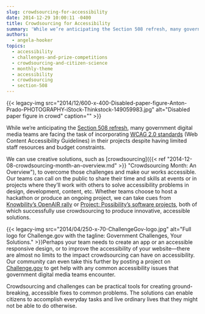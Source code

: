 ```yaml
---
slug: crowdsourcing-for-accessibility
date: 2014-12-29 10:00:11 -0400
title: Crowdsourcing for Accessibility
summary: 'While we’re anticipating the Section 508 refresh, many government digital media teams are facing the task of incorporating WCAG 2.0 standards (Web Content Accessibility Guidelines) in their projects despite having limited staff resources and budget constraints. We can use creative solutions, such as crowdsourcing, to overcome those challenges and make our works accessible. Our teams'
authors:
  - angela-hooker
topics:
  - accessibility
  - challenges-and-prize-competitions
  - crowdsourcing-and-citizen-science
  - monthly-theme
  - accessibility
  - crowdsourcing
  - section-508
---
```


{{< legacy-img src="2014/12/600-x-400-Disabled-paper-figure-Anton-Prado-PHOTOGRAPHY-iStock-Thinkstock-149059983.jpg" alt="Disabled paper figure in crowd" caption="" >}}

While we’re anticipating the [Section 508 refresh](http://www.access-board.gov/guidelines-and-standards/communications-and-it/about-the-ict-refresh), many government digital media teams are facing the task of incorporating [WCAG 2.0 standards](http://www.w3.org/TR/UNDERSTANDING-WCAG20/) (Web Content Accessibility Guidelines) in their projects despite having limited staff resources and budget constraints.

We can use creative solutions, such as [crowdsourcing]({{< ref "2014-12-08-crowdsourcing-month-an-overview.md" >}} "Crowdsourcing Month: An Overview"), to overcome those challenges and make our works accessible. Our teams can call on the public to share their time and skills at events or in projects where they&#8217;ll work with others to solve accessibility problems in design, development, content, etc. Whether teams choose to host a hackathon or produce an ongoing project, we can take cues from [Knowbility’s OpenAIR rally](http://www.knowbility.org/v/open-air/) or [Project: Possibility’s software projects](http://projectpossibility.org/projects.php), both of which successfully use crowdsourcing to produce innovative, accessible solutions.

{{< legacy-img src="2014/04/250-x-70-ChallengeGov-logo.jpg" alt="Full logo for Challenge.gov with the tagline: Government Challenges, Your Solutions." >}}Perhaps your team needs to create an app or an accessible responsive design, or to improve the accessibility of your website—there are almost no limits to the impact crowdsourcing can have on accessibility. Our community can even take this further by posting a project on [Challenge.gov](http://challenge.gov) to get help with any common accessibility issues that government digital media teams encounter.

Crowdsourcing and challenges can be practical tools for creating ground-breaking, accessible fixes to common problems. The solutions can enable citizens to accomplish everyday tasks and live ordinary lives that they might not be able to do otherwise.
